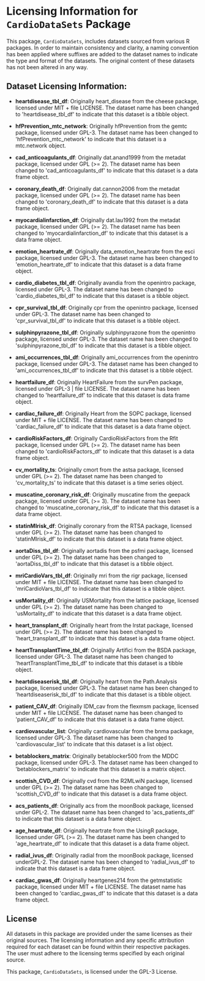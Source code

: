 # Licensing Information for `CardioDataSets` Package

This package, `CardioDataSets`, includes datasets sourced from various R packages. In order to maintain consistency and clarity, a naming convention has been applied where suffixes are added to the dataset names to indicate the type and format of the datasets. The original content of these datasets has not been altered in any way.

## Dataset Licensing Information:

- **heartdisease_tbl_df**: 
  Originally heart_disease from the cheese package, licensed under MIT + file LICENSE. The dataset name has been changed to 'heartdisease_tbl_df' to indicate that this dataset is a tibble object.

- **hfPrevention_mtc_network**: 
  Originally hfPrevention from the gemtc package, licensed under GPL-3. The dataset name has been changed to 'hfPrevention_mtc_network' to indicate that this dataset is a mtc.network object.
  
- **cad_anticoagulants_df**: 
  Originally dat.anand1999 from the metadat package, licensed under GPL (>= 2). The dataset name has been changed to 'cad_anticoagulants_df' to indicate that this dataset is a data frame object.    

- **coronary_death_df**:
  Originally dat.cannon2006 from the metadat package, licensed under GPL (>= 2). The dataset name has been changed to 'coronary_death_df' to indicate that this dataset is a data frame object.

- **myocardialinfarction_df**: 
  Originally dat.lau1992 from the metadat package, licensed under GPL (>= 2). The dataset name has been changed to 'myocardialinfarction_df' to indicate that this dataset is a data frame object.   

- **emotion_heartrate_df**: 
  Originally data_emotion_heartrate from the esci package, licensed under GPL-3. The dataset name has been changed to 'emotion_heartrate_df' to indicate that this dataset is a data frame object.     

- **cardio_diabetes_tbl_df**: 
  Originally avandia from the openintro package, licensed under GPL-3. The dataset name has been changed to 'cardio_diabetes_tbl_df' to indicate that this dataset is a tibble object.   

- **cpr_survival_tbl_df**: 
  Originally cpr from the openintro package, licensed under GPL-3. The dataset name has been changed to 'cpr_survival_tbl_df' to indicate that this dataset is a tibble object.   

- **sulphinpyrazone_tbl_df**: 
  Originally sulphinpyrazone from the openintro package, licensed under GPL-3. The dataset name has been changed to 'sulphinpyrazone_tbl_df' to indicate that this dataset is a tibble object.   

- **ami_occurrences_tbl_df**: 
  Originally ami_occurrences from the openintro package, licensed under GPL-3. The dataset name has been changed to 'ami_occurrences_tbl_df' to indicate that this dataset is a tibble object.   

- **heartfailure_df**: 
  Originally HeartFailure from the survPen package, licensed under GPL-3 | file LICENSE. The dataset name has been changed to 'heartfailure_df' to indicate that this dataset is data frame object.   

- **cardiac_failure_df**: 
  Originally Heart from the SOPC package, licensed under MIT + file LICENSE. The dataset name has been changed to 'cardiac_failure_df' to indicate that this dataset is a data frame object.     

- **cardioRiskFactors_df**: 
  Originally CardioRiskFactors from the Rfit package, licensed under GPL (>= 2). The dataset name has been changed to 'cardioRiskFactors_df' to indicate that this dataset is a data frame object.  

- **cv_mortality_ts**: 
  Originally cmort from the astsa package, licensed under GPL (>= 2). The dataset name has been changed to 'cv_mortality_ts' to indicate that this dataset is a time series object.  

- **muscatine_coronary_risk_df**: 
  Originally muscatine from the geepack package, licensed under GPL (>= 3). The dataset name has been changed to 'muscatine_coronary_risk_df' to indicate that this dataset is a data frame object.  

- **statinMIrisk_df**: 
  Originally coronary from the RTSA package, licensed under GPL (>= 2). The dataset name has been changed to 'statinMIrisk_df' to indicate that this dataset is a data frame object.   

- **aortaDiss_tbl_df**: 
  Originally aortadis from the psfmi package, licensed under GPL (>= 2). The dataset name has been changed to 'aortaDiss_tbl_df' to indicate that this dataset is a tibble object.   

- **mriCardioVars_tbl_df**: 
  Originally mri from the rigr package, licensed under MIT + file LICENSE. The dataset name has been changed to 'mriCardioVars_tbl_df' to indicate that this dataset is a tibble object.   

- **usMortality_df**: 
  Originally USMortality from the lattice package, licensed under GPL (>= 2). The dataset name has been changed to 'usMortality_df' to indicate that this dataset is a data frame object.   

- **heart_transplant_df**: 
  Originally heart from the lrstat package, licensed under GPL (>= 2). The dataset name has been changed to 'heart_transplant_df' to indicate that this dataset is a data frame object.   

- **heartTransplantTime_tbl_df**: 
  Originally Artifici from the BSDA package, licensed under GPL-3. The dataset name has been changed to 'heartTransplantTime_tbl_df' to indicate that this dataset is a tibble object.  

- **heartdiseaserisk_tbl_df**: 
  Originally heart from the Path.Analysis package, licensed under GPL-3. The dataset name has been changed to 'heartdiseaserisk_tbl_df' to indicate that this dataset is a tibble object.   

- **patient_CAV_df**: 
  Originally IDM_cav from the flexmsm package, licensed under MIT + file LICENSE. The dataset name has been changed to 'patient_CAV_df' to indicate that this dataset is a data frame object.  

- **cardiovascular_list**: 
  Originally cardiovascular from the bnma package, licensed under GPL-3. The dataset name has been changed to 'cardiovascular_list' to indicate that this dataset is a list object.   

- **betablockers_matrix**: 
  Originally betablocker500 from the MDDC package, licensed under GPL-3. The dataset name has been changed to 'betablockers_matrix' to indicate that this dataset is a matrix object.   

- **scottish_CVD_df**: 
  Originally cvd from the R2MLwiN package, licensed under GPL (>= 2). The dataset name has been changed to 'scottish_CVD_df' to indicate that this dataset is a data frame object.   

- **acs_patients_df**: 
  Originally acs from the moonBook package, licensed under GPL-2. The dataset name has been changed to 'acs_patients_df' to indicate that this dataset is a data frame object.  

- **age_heartrate_df**: 
  Originally heartrate from the UsingR package, licensed under GPL (>= 2). The dataset name has been changed to 'age_heartrate_df' to indicate that this dataset is a data frame object.   

- **radial_ivus_df**: 
  Originally radial from the moonBook package, licensed underGPL-2. The dataset name has been changed to 'radial_ivus_df' to indicate that this dataset is a data frame object.   

- **cardiac_gwas_df**: 
  Originally heartgenes214 from the getmstatistic package, licensed under MIT + file LICENSE. The dataset name has been changed to 'cardiac_gwas_df' to indicate that this dataset is a data frame object. 


## License

All datasets in this package are provided under the same licenses as their original sources. The licensing information and any specific attribution required for each dataset can be found within their respective packages. The user must adhere to the licensing terms specified by each original source.

This package, `CardioDataSets`, is licensed under the GPL-3 License.
 

